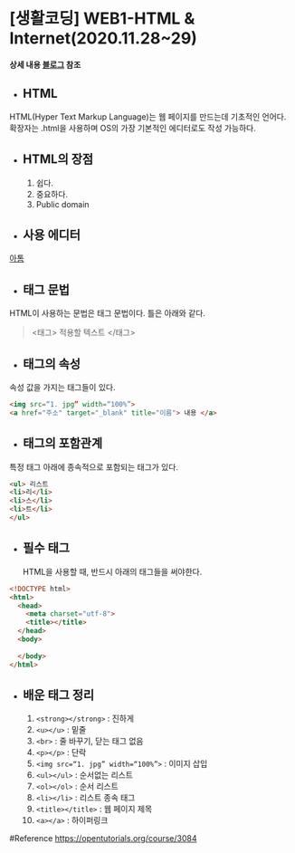 # [생활코딩] WEB1-HTML & Internet(2020.11.28~29)

**상세 내용 [블로그](https://greedysiru.tistory.com/3) 참조**
   
* ## HTML  
HTML(Hyper Text Markup Language)는 웹 페이지를 만드는데 기초적인 언어다. 확장자는 .html을 사용하며 OS의 가장 기본적인 에디터로도 작성 가능하다.  
  
* ## HTML의 장점  
  1. 쉽다.
  1. 중요하다.
  1. Public domain
  
* ## 사용 에디터  
[아톰](https://opentutorials.org/course/3084)  
  
* ## 태그 문법
HTML이 사용하는 문법은 태그 문법이다. 틀은 아래와 같다.  
> <태그>  적용할 텍스트  </태그>   
  
* ## 태그의 속성  
속성 값을 가지는 태그들이 있다.  
```html
<img src=“1. jpg” width=“100%”>   
<a href="주소" target="_blank" title="이름"> 내용 </a>  
```
* ## 태그의 포함관계  
특정 태그 아래에 종속적으로 포함되는 태그가 있다.
```html
<ul> 리스트
<li>리</li>
<li>스</li>
<li>트</li>
</ul>
```
  
* ## 필수 태그  
  HTML을 사용할 때, 반드시 아래의 태그들을 써야한다.  
```html
<!DOCTYPE html>
<html>
  <head>
    <meta charset="utf-8">
    <title></title>
  </head>
  <body>
    
  </body>
</html>
```
   
* ## 배운 태그 정리  
  1. `<strong></strong>` : 진하게  
  1. `<u></u>` : 밑줄  
  1. `<br>` : 줄 바꾸기, 닫는 태그 없음  
  1. `<p></p>` : 단락  
  1. `<img src=“1. jpg” width=“100%”>` : 이미지 삽입  
  1. `<ul></ul>` : 순서없는 리스트  
  1. `<ol></ol>` : 순서 리스트  
  1. `<li></li>` : 리스트 종속 태그  
  1. `<title></title>` : 웹 페이지 제목  
  1. `<a></a>` : 하이퍼링크

#Reference
https://opentutorials.org/course/3084





